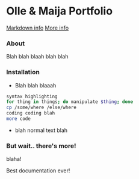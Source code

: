 Olle & Maija Portfolio
======================

[Markdown info](http://gitlab.ida.liu.se/help/markdown)
[More info](http://daringfireball.net/projects/markdown/syntax)

### About
Blah blah blaah blah blah

### Installation
- Blah blah blaaah
```bash
syntax highlighting
for thing in things; do manipulate $thing; done
cp /some/where /else/where
coding coding blah
more code
```
- blah normal text blah

### But wait.. there's more!
blaha!

Best documentation ever!